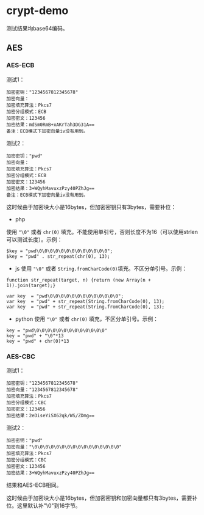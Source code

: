 # crypt-demo

测试结果均base64编码。

## AES

### AES-ECB 

测试1：
```
加密密钥："1234567812345678"
加密向量：
加密填充算法：Pkcs7
加密分组模式：ECB
加密密文：123456
加密结果：mdSm0RmB+xAKrTah3DG31A==
备注：ECB模式下加密向量iv没有用到。
```

测试2：
```
加密密钥："pwd"
加密向量：
加密填充算法：Pkcs7
加密分组模式：ECB
加密密文：123456
加密结果：3+WQyhMavuxzPzy40PZhJg==
备注：ECB模式下加密向量iv没有用到。
```

这时候由于加密块大小是16bytes，但加密密钥只有3bytes，需要补位：

- php

使用 `"\0"` 或者 `chr(0)` 填充。不能使用单引号，否则长度不为16（可以使用strlen可以测试长度）。示例：
```
$key = "pwd\0\0\0\0\0\0\0\0\0\0\0\0\0";
$key = "pwd" . str_repeat(chr(0), 13);
```

- js
使用 `"\0"`  或者 `String.fromCharCode(0)`填充。不区分单引号。示例：
```
function str_repeat(target, n) {return (new Array(n + 1)).join(target);}

var key  = "pwd\0\0\0\0\0\0\0\0\0\0\0\0\0";
var key  = "pwd" + str_repeat(String.fromCharCode(0), 13);
var key  = "pwd" + str_repeat(String.fromCharCode(0), 13);
```

- python
使用 `"\0"` 或者 `chr(0)` 填充，不区分单引号。示例：
```
key = "pwd\0\0\0\0\0\0\0\0\0\0\0\0\0"
key = "pwd" + "\0"*13
key = "pwd" + chr(0)*13
```

### AES-CBC 

测试1：
```
加密密钥："1234567812345678"
加密向量："1234567812345678"
加密填充算法：Pkcs7
加密分组模式：CBC
加密密文：123456
加密结果：2eDiseYiSX62qk/WS/ZDmg==
```

测试2：
```
加密密钥："pwd"
加密向量："\0\0\0\0\0\0\0\0\0\0\0\0\0\0\0\0"
加密填充算法：Pkcs7
加密分组模式：CBC
加密密文：123456
加密结果：3+WQyhMavuxzPzy40PZhJg==
```
结果和AES-ECB相同。

这时候由于加密块大小是16bytes，但加密密钥和加密向量都只有3bytes，需要补位。这里默认补"\0"到16字节。
